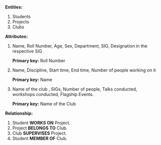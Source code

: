 **Entities:** 

1. Students  
2. Projects  
3. Clubs  

**Attributes:**

1. Name, Roll Number, Age, Sex, Department, SIG, Designation in the respective SIG

   **Primary key:** Roll Number

2. Name, Discipline, Start time, End time, Number of people working on it

   **Primary key:** Name 
   
3. Name of the club , SIGs, Number of people,  Talks conducted, workshops conducted, Flagship Events.

   **Primary key:** Name of the Club

**Relationship:**

1. Student **WORKS ON** Project.
2. Project **BELONGS TO** Club.
3. Club **SUPERVISES** Project.
4. Student **MEMBER OF** Club.

